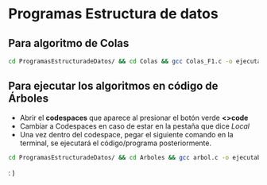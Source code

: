 # Programas Estructura de datos

## Para algoritmo de Colas
```bash
cd ProgramasEstructuradeDatos/ && cd Colas && gcc Colas_F1.c -o ejecutable && ./ejecutable
```

## Para ejecutar los algoritmos en código de Árboles
- Abrir el **codespaces** que aparece al presionar el botón verde **<>code**
-   Cambiar a Codespaces en caso de estar en la pestaña que dice *Local*
- Una vez dentro del codespace, pegar el siguiente comando en la terminal, se ejecutará el código/programa posteriormente.

```bash
cd ProgramasEstructuradeDatos/ && cd Arboles && gcc arbol.c -o ejecutable && ./ejecutable
```
: )